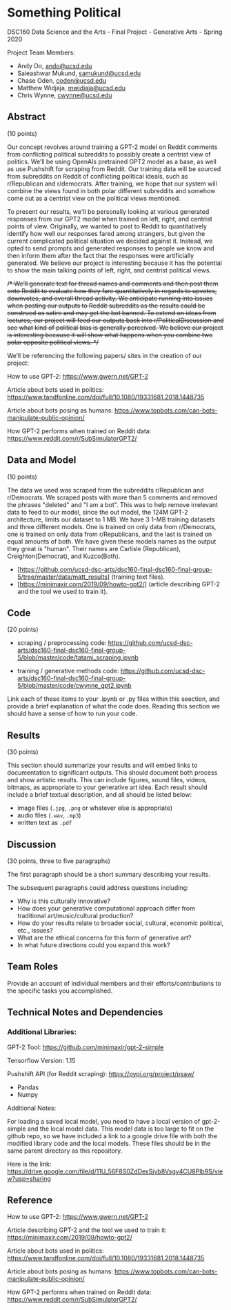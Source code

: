 # Something Political

DSC160 Data Science and the Arts - Final Project - Generative Arts - Spring 2020

Project Team Members: 
- Andy Do, ando@ucsd.edu
- Saieashwar Mukund, samukund@ucsd.edu
- Chase Oden, coden@ucsd.edu
- Matthew Widjaja, mwidjaja@ucsd.edu
- Chris Wynne, cwynne@ucsd.edu


## Abstract

(10 points) 

Our concept revolves around training a GPT-2 model on Reddit comments from conflicting political subreddits to possibly create a centrist view of politics. We’ll be using OpenAIs pretrained GPT2 model as a base, as well as use Pushshift for scraping from Reddit. Our training data will be sourced from subreddits on Reddit of conflicting political ideals, such as r/Republican and r/democrats. After training, we hope that our system will combine the views found in both polar different subreddits and somehow come out as a centrist view on the political views mentioned.

To present our results, we'll be personally looking at various generated responses from our GPT2 model when trained on left, right, and centrist points of view. Originally, we wanted to post to Reddit to quantitatively identify how well our responses fared among strangers, but given the current complicated political situation we decided against it. Instead, we opted to send prompts and generated responses to people we know and then inform them after the fact that the responses were artificially generated. We believe our project is interesting because it has the potential to show the main talking points of left, right, and centrist political views. 

<s>/*
We’ll generate text for thread names and comments and then post them onto Reddit to evaluate how they fare quantitatively in regards to upvotes, downvotes, and overall thread activity. We anticipate running into issues when posting our outputs to Reddit subreddits as the results could be construed as satire and may get the bot banned. To extend on ideas from lectures, our project will feed our outputs back into r/PoliticalDiscussion and see what kind of political bias is generally perceived. We believe our project is interesting because it will show what happens when you combine two polar opposite political views. 
*/</s>

We’ll be referencing the following papers/ sites in the creation of our project:

How to use GPT-2:
https://www.gwern.net/GPT-2

Article about bots used in politics:
https://www.tandfonline.com/doi/full/10.1080/19331681.2018.1448735

Article about bots posing as humans:
https://www.topbots.com/can-bots-manipulate-public-opinion/

How GPT-2 performs when trained on Reddit data:
https://www.reddit.com/r/SubSimulatorGPT2/


## Data and Model

(10 points) 

The data we used was scraped from the subreddits r/Republican and r/Democrats. We scraped posts with more than 5 comments and removed the phrases "deleted" and "I am a bot". This was to help remove irrelevant data to feed to our model, since the out model, the 124M GPT-2 architecture, limits our dataset to 1 MB. We have 3 1-MB training datasets and three different models. One is trained on only data from r/Democrats, one is trained on only data from r/Republicans, and the last is trained on equal amounts of both. We have given these models names as the output they great is "human". Their names are Carlisle (Republican), Creighton(Democrat), and Kuzco(Both).
  - [https://github.com/ucsd-dsc-arts/dsc160-final-dsc160-final-group-5/tree/master/data/matt_results] (training text files).
  - [https://minimaxir.com/2019/09/howto-gpt2/] (article describing GPT-2 and the tool we used to train it). 

## Code

(20 points)

- scraping / preprocessing code: 
https://github.com/ucsd-dsc-arts/dsc160-final-dsc160-final-group-5/blob/master/code/tatami_scraping.ipynb

- training / generative methods code: 
https://github.com/ucsd-dsc-arts/dsc160-final-dsc160-final-group-5/blob/master/code/cwynne_gpt2.ipynb

Link each of these items to your .ipynb or .py files within this seection, and provide a brief explanation of what the code does. Reading this section we should have a sense of how to run your code.

## Results

(30 points) 

This section should summarize your results and will embed links to documentation to significant outputs. This should document both process and show artistic results. This can include figures, sound files, videos, bitmaps, as appropriate to your generative art idea. Each result should include a brief textual description, and all should be listed below: 

- image files (`.jpg`, `.png` or whatever else is appropriate)
- audio files (`.wav`, `.mp3`)
- written text as `.pdf`

## Discussion

(30 points, three to five paragraphs)

The first paragraph should be a short summary describing your results.

The subsequent paragraphs could address questions including:
- Why is this culturally innovative?
- How does your generative computational approach differ from traditional art/music/cultural production? 
- How do your results relate to broader social, cultural, economic political, etc., issues? 
- What are the ethical concerns for this form of generative art? 
- In what future directions could you expand this work?

## Team Roles

Provide an account of individual members and their efforts/contributions to the specific tasks you accomplished.

## Technical Notes and Dependencies

### Additional Libraries:

GPT-2 Tool:
https://github.com/minimaxir/gpt-2-simple

Tensorflow Version:
1.15

Pushshift API (for Reddit scraping): 
https://pypi.org/project/psaw/

 - Pandas
 - Numpy
 
 Additional Notes:
 
 For loading a saved local model, you need to have a local version of gpt-2-simple and the local model data. 
 This model data is too large to fit on the github repo, so we have included a link to a google drive file with both the modified library code and the local models. These files should be in the same parent directory as this repository.
 
Here is the link: https://drive.google.com/file/d/11U_56F8S0ZdDexSjvb8Vsgy4CU8Plb9S/view?usp=sharing

## Reference
How to use GPT-2:
https://www.gwern.net/GPT-2

Article describing GPT-2 and the tool we used to train it:
https://minimaxir.com/2019/09/howto-gpt2/ 

Article about bots used in politics:
https://www.tandfonline.com/doi/full/10.1080/19331681.2018.1448735

Article about bots posing as humans:
https://www.topbots.com/can-bots-manipulate-public-opinion/

How GPT-2 performs when trained on Reddit data:
https://www.reddit.com/r/SubSimulatorGPT2/

